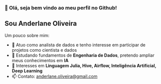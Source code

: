 ### 👋 Olá, seja bem vindo ao meu perfil no Github!


## **Sou Anderlane Oliveira**

Um pouco sobre mim:

- 🔭 Atuo como analista de dados e tenho interesse em participar de projetos como cientista e dados
- 🌱 Estudando fundamentos de **Engenharia de Dados**, pretendo ampliar meus conhecimentos em **IA**
- 💬 Interesses em **Linguagem Julia, Hive, Airflow, Inteligência Artificial, Deep Learning**
- 📫 Contato: anderlane.oliveira@gmail.com

<!--

-->
